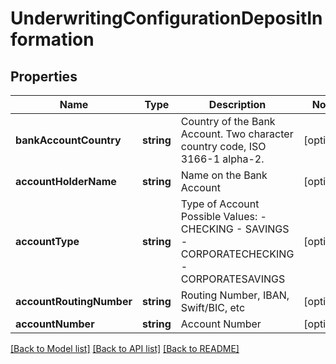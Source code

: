 # UnderwritingConfigurationDepositInformation

## Properties
Name | Type | Description | Notes
------------ | ------------- | ------------- | -------------
**bankAccountCountry** | **string** | Country of the Bank Account. Two character country code, ISO 3166-1 alpha-2. | [optional] 
**accountHolderName** | **string** | Name on the Bank Account | [optional] 
**accountType** | **string** | Type of Account  Possible Values: - CHECKING - SAVINGS - CORPORATECHECKING - CORPORATESAVINGS | [optional] 
**accountRoutingNumber** | **string** | Routing Number, IBAN, Swift/BIC, etc | [optional] 
**accountNumber** | **string** | Account Number | [optional] 

[[Back to Model list]](../README.md#documentation-for-models) [[Back to API list]](../README.md#documentation-for-api-endpoints) [[Back to README]](../README.md)


